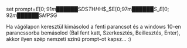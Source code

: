 set prompt=$E[0;91m██████$S$D$S$T$H$H$H$_$E[0;97m██████$S%USERDOMAIN%\%USERNAME%@%COMPUTERNAME%$_$E[0;92m██████$S$M$P$S$G

Ha vágólapon keresztül kimásolod a fenti parancsot és a windows 10-en parancssorba bemásolod (Bal fent katt, Szerkesztés, Beillesztés, Enter), akkor ilyen szép nemzeti színü prompt-ot kapsz... :)
